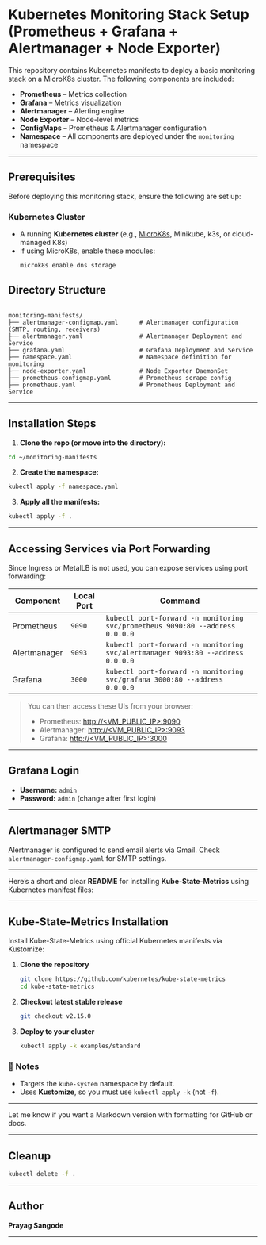 
# Kubernetes Monitoring Stack Setup (Prometheus + Grafana + Alertmanager + Node Exporter)

This repository contains Kubernetes manifests to deploy a basic monitoring stack on a MicroK8s cluster. The following components are included:

- **Prometheus** – Metrics collection
- **Grafana** – Metrics visualization
- **Alertmanager** – Alerting engine
- **Node Exporter** – Node-level metrics
- **ConfigMaps** – Prometheus & Alertmanager configuration
- **Namespace** – All components are deployed under the `monitoring` namespace

---

##  Prerequisites

Before deploying this monitoring stack, ensure the following are set up:

###  Kubernetes Cluster

- A running **Kubernetes cluster** (e.g., [MicroK8s](https://microk8s.io), Minikube, k3s, or cloud-managed K8s)
- If using MicroK8s, enable these modules:
  ```bash
  microk8s enable dns storage

##  Directory Structure

```

monitoring-manifests/
├── alertmanager-configmap.yaml      # Alertmanager configuration (SMTP, routing, receivers)
├── alertmanager.yaml                # Alertmanager Deployment and Service
├── grafana.yaml                     # Grafana Deployment and Service
├── namespace.yaml                   # Namespace definition for monitoring
├── node-exporter.yaml               # Node Exporter DaemonSet
├── prometheus-configmap.yaml        # Prometheus scrape config
├── prometheus.yaml                  # Prometheus Deployment and Service

````

---

##  Installation Steps

1. **Clone the repo (or move into the directory):**

```bash
cd ~/monitoring-manifests
````

2. **Create the namespace:**

```bash
kubectl apply -f namespace.yaml
```

3. **Apply all the manifests:**

```bash
kubectl apply -f .
```

---

##  Accessing Services via Port Forwarding

Since Ingress or MetalLB is not used, you can expose services using port forwarding:

| Component    | Local Port | Command                                                                         |
| ------------ | ---------- | ------------------------------------------------------------------------------- |
| Prometheus   | `9090`     | `kubectl port-forward -n monitoring svc/prometheus 9090:80 --address 0.0.0.0`   |
| Alertmanager | `9093`     | `kubectl port-forward -n monitoring svc/alertmanager 9093:80 --address 0.0.0.0` |
| Grafana      | `3000`     | `kubectl port-forward -n monitoring svc/grafana 3000:80 --address 0.0.0.0`      |

> You can then access these UIs from your browser:
>
> * Prometheus: [http://\<VM\_PUBLIC\_IP>:9090](http://<VM_PUBLIC_IP>:9090)
> * Alertmanager: [http://\<VM\_PUBLIC\_IP>:9093](http://<VM_PUBLIC_IP>:9093)
> * Grafana: [http://\<VM\_PUBLIC\_IP>:3000](http://<VM_PUBLIC_IP>:3000)

---

##  Grafana Login

* **Username:** `admin`
* **Password:** `admin` (change after first login)

---

##  Alertmanager SMTP

Alertmanager is configured to send email alerts via Gmail. Check `alertmanager-configmap.yaml` for SMTP settings.

---

Here’s a short and clear **README** for installing **Kube-State-Metrics** using Kubernetes manifest files:

---

## Kube-State-Metrics Installation 

Install Kube-State-Metrics using official Kubernetes manifests via Kustomize:



1. **Clone the repository**

   ```bash
   git clone https://github.com/kubernetes/kube-state-metrics
   cd kube-state-metrics
   ```

2. **Checkout latest stable release**

   ```bash
   git checkout v2.15.0
   ```

3. **Deploy to your cluster**

   ```bash
   kubectl apply -k examples/standard
   ```

### 📍 Notes

* Targets the `kube-system` namespace by default.
* Uses **Kustomize**, so you must use `kubectl apply -k` (not `-f`).

---

Let me know if you want a Markdown version with formatting for GitHub or docs.


---

##  Cleanup

```bash
kubectl delete -f .
```

---

## Author

**Prayag Sangode**

---

```
